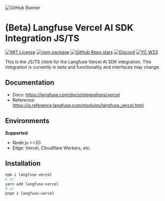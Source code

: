 ![GitHub Banner](https://github.com/langfuse/langfuse-js/assets/2834609/d1613347-445f-4e91-9e84-428fda9c3659)

# (Beta) Langfuse Vercel AI SDK Integration JS/TS

[![MIT License](https://img.shields.io/badge/License-MIT-red.svg?style=flat-square)](https://opensource.org/licenses/MIT) [![npm package](https://img.shields.io/npm/v/langfuse-langchain?style=flat-square)](https://www.npmjs.com/package/langfuse) [![GitHub Repo stars](https://img.shields.io/github/stars/langfuse/langfuse?style=flat-square&logo=GitHub&label=langfuse%2Flangfuse)](https://github.com/langfuse/langfuse) [![Discord](https://img.shields.io/discord/1111061815649124414?style=flat-square&logo=Discord&logoColor=white&label=Discord&color=%23434EE4)](https://discord.gg/7NXusRtqYU) [![YC W23](https://img.shields.io/badge/Y%20Combinator-W23-orange?style=flat-square)](https://www.ycombinator.com/companies/langfuse)

This is the JS/TS client for the Langfuse Vercel AI SDK integration. This integration is currently in beta and functionality and interfaces may change.

## Documentation

- Docs: https://langfuse.com/docs/integrations/vercel
- Reference: https://js.reference.langfuse.com/modules/langfuse_vercel.html

## Environments

**Supported**

- Node.js >=20
- Edge: Vercel, Cloudflare Workers, etc.

## Installation

```bash
npm i langfuse-vercel
# or
yarn add langfuse-vercel
# or
pnpm i langfuse-vercel
```
